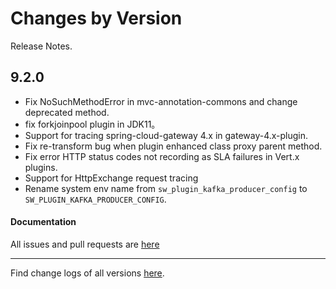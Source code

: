 Changes by Version
==================
Release Notes.

9.2.0
------------------

* Fix NoSuchMethodError in mvc-annotation-commons and change deprecated method.
* fix forkjoinpool plugin in JDK11。
* Support for tracing spring-cloud-gateway 4.x in gateway-4.x-plugin.
* Fix re-transform bug when plugin enhanced class proxy parent method.
* Fix error HTTP status codes not recording as SLA failures in Vert.x plugins. 
* Support for HttpExchange request tracing
* Rename system env name from `sw_plugin_kafka_producer_config` to `SW_PLUGIN_KAFKA_PRODUCER_CONFIG`.

#### Documentation


All issues and pull requests are [here](https://github.com/apache/skywalking/milestone/204?closed=1)

------------------
Find change logs of all versions [here](changes).

